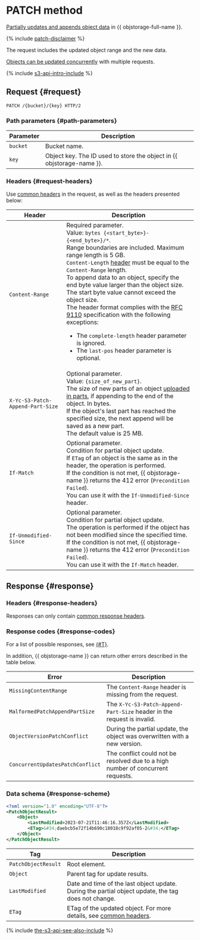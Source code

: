 # PATCH method

[Partially updates and appends object data](../../../concepts/object-patch.md) in {{ objstorage-full-name }}.

{% include [patch-disclaimer](../../../../_includes/storage/patch-disclaimer.md) %}

The request includes the updated object range and the new data.

[Objects can be updated concurrently](../../../concepts/object-patch.md#concurrent-patch) with multiple requests.

{% include [s3-api-intro-include](../../../../_includes/storage/s3-api-intro-include.md) %}

## Request {#request}

```http
PATCH /{bucket}/{key} HTTP/2
```

### Path parameters {#path-parameters}

Parameter | Description
----- | -----
`bucket` | Bucket name.
`key` | Object key. The ID used to store the object in {{ objstorage-name }}.

### Headers {#request-headers}

Use [common headers](../common-request-headers.md) in the request, as well as the headers presented below:

Header | Description
----- | -----
`Content-Range` | Required parameter.<br/>Value: `bytes {<start_byte>}-{<end_byte>}/*`.<br/>Range boundaries are included. Maximum range length is 5 GB.<br/>`Content-Length` [header](../common-request-headers.md) must be equal to the `Content-Range` length.<br/>To append data to an object, specify the end byte value larger than the object size.<br/>The start byte value cannot exceed the object size.<br/>The header format complies with the [RFC 9110](https://www.rfc-editor.org/rfc/rfc9110#name-content-range) specification with the following exceptions:<ul><li>The `complete-length` header parameter is ignored.</li><li>The `last-pos` header parameter is optional.</li></ul>
`X-Yc-S3-Patch-Append-Part-Size` | Optional parameter.<br/>Value: `{size_of_new_part}`.<br/>The size of new parts of an object [uploaded in parts](../multipart.md), if appending to the end of the object. In bytes.<br/>If the object's last part has reached the specified size, the next append will be saved as a new part.<br/>The default value is 25 MB.
`If-Match` | Optional parameter.<br/>Condition for partial object update.<br/>If `ETag` of an object is the same as in the header, the operation is performed.<br/>If the condition is not met, {{ objstorage-name }} returns the 412 error (`Precondition Failed`).<br/>You can use it with the `If-Unmodified-Since` header.
`If-Unmodified-Since` | Optional parameter.<br/>Condition for partial object update.<br/>The operation is performed if the object has not been modified since the specified time.<br/>If the condition is not met, {{ objstorage-name }} returns the 412 error (`Precondition Failed`).<br/>You can use it with the `If-Match` header.

## Response {#response}

### Headers {#response-headers}

Responses can only contain [common response headers](../common-response-headers.md).

### Response codes {#response-codes}

For a list of possible responses, see [{#T}](../response-codes.md).

In addition, {{ objstorage-name }} can return other errors described in the table below.

Error | Description
----- | -----
`MissingContentRange` | The `Content-Range` header is missing from the request.
`MalformedPatchAppendPartSize` | The `X-Yc-S3-Patch-Append-Part-Size` header in the request is invalid.
`ObjectVersionPatchConflict` | During the partial update, the object was overwritten with a new version.
`ConcurrentUpdatesPatchConflict` | The conflict could not be resolved due to a high number of concurrent requests.

### Data schema {#response-scheme}

```xml
<?xml version="1.0" encoding="UTF-8"?>
<PatchObjectResult>
    <Object>
    	<LastModified>2023-07-21T11:46:16.357Z</LastModified>
        <ETag>&#34;daebcb5e72f14b690c18018c9f92af05-2&#34;</ETag>
    </Object>
</PatchObjectResult>
```

Tag | Description
----- | -----
`PatchObjectResult` | Root element.
`Object` | Parent tag for update results.
`LastModified` | Date and time of the last object update. During the partial object update, the tag does not change.
`ETag` | ETag of the updated object. For more details, see [common headers](../common-response-headers.md).

{% include [the-s3-api-see-also-include](../../../../_includes/storage/the-s3-api-see-also-include.md) %}